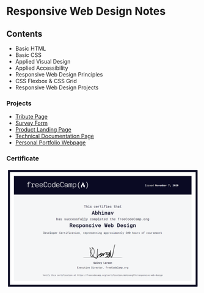 # Responsive Web Design Notes

## Contents

- Basic HTML
- Basic CSS
- Applied Visual Design
- Applied Accessibility
- Responsive Web Design Principles
- CSS Flexbox & CSS Grid
- Responsive Web Design Projects

### Projects

- [Tribute Page](https://github.com/abhinavg916/tribute-page)
- [Survey Form](https://github.com/abhinavg916/survey-form)
- [Product Landing Page](https://github.com/abhinavg916/product-landing-page)
- [Technical Documentation Page](https://github.com/abhinavg916/technical-documentation-page)
- [Personal Portfolio Webpage](https://github.com/abhinavg916/personal-portfolio-page)

### Certificate

![RWDC](https://github.com/abhinavg916/freeCodeCamp-web-development/blob/master/Responsive%20Web%20Design/Responsive%20Web%20Design.png)
